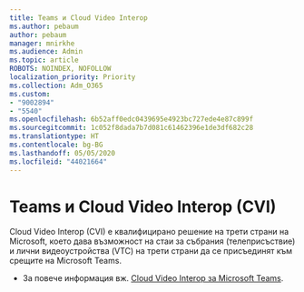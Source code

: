 ```yaml
---
title: Teams и Cloud Video Interop
ms.author: pebaum
author: pebaum
manager: mnirkhe
ms.audience: Admin
ms.topic: article
ROBOTS: NOINDEX, NOFOLLOW
localization_priority: Priority
ms.collection: Adm_O365
ms.custom:
- "9002894"
- "5540"
ms.openlocfilehash: 6b52aff0edc0439695e4923bc727ede4e87c899f
ms.sourcegitcommit: 1c052f8dada7b7d081c61462396e1de3df682c28
ms.translationtype: HT
ms.contentlocale: bg-BG
ms.lasthandoff: 05/05/2020
ms.locfileid: "44021664"
---
```

# <a name="teams-and-cloud-video-interop-cvi"></a>Teams и Cloud Video Interop (CVI)

Cloud Video Interop (CVI) е квалифицирано решение на трети страни на Microsoft, което дава възможност на стаи за събрания (телеприсъствие) и лични видеоустройства (VTC) на трети страни да се присъединят към срещите на Microsoft Teams.

- За повече информация вж. [Cloud Video Interop за Microsoft Teams](https://docs.microsoft.com/microsoftteams/cloud-video-interop).
